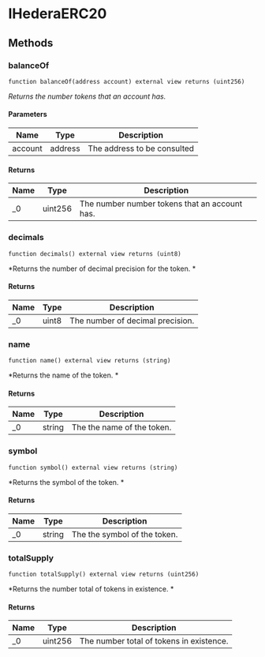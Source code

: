 # IHederaERC20









## Methods

### balanceOf

```solidity
function balanceOf(address account) external view returns (uint256)
```



*Returns the number tokens that an account has.*

#### Parameters

| Name | Type | Description |
|---|---|---|
| account | address | The address to be consulted |

#### Returns

| Name | Type | Description |
|---|---|---|
| _0 | uint256 | The number number tokens that an account has. |

### decimals

```solidity
function decimals() external view returns (uint8)
```



*Returns the number of decimal precision for the token. *


#### Returns

| Name | Type | Description |
|---|---|---|
| _0 | uint8 | The number of decimal precision. |

### name

```solidity
function name() external view returns (string)
```



*Returns the name of the token. *


#### Returns

| Name | Type | Description |
|---|---|---|
| _0 | string | The the name of the token. |

### symbol

```solidity
function symbol() external view returns (string)
```



*Returns the symbol of the token. *


#### Returns

| Name | Type | Description |
|---|---|---|
| _0 | string | The the symbol of the token. |

### totalSupply

```solidity
function totalSupply() external view returns (uint256)
```



*Returns the number total of tokens in existence. *


#### Returns

| Name | Type | Description |
|---|---|---|
| _0 | uint256 | The number total of tokens in existence. |




